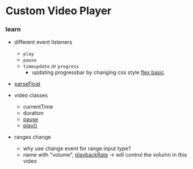 # Custom Video Player

### learn 

- different event listeners
    - `play`
    - `pause`
    - `timeupdate` or `progress`
        * updating progressbar by changing css style [flex basic](https://developer.mozilla.org/en-US/docs/Web/CSS/flex-basis)

- [parseFloat](https://developer.mozilla.org/en-US/docs/Web/JavaScript/Reference/Global_Objects/parseFloat)

- video classes
    - currentTime
    - duration
    - [pause](https://developer.mozilla.org/zh-CN/docs/Web/API/MediaRecorder/pause)
    - [play()](https://developer.mozilla.org/zh-CN/docs/Web/API/Animation/play)


- ranges change
    - why use change event for range input type?
    - name with "volume", [playbackRate](https://developer.mozilla.org/zh-CN/docs/Web/API/HTMLMediaElement/playbackRate) -> will control the volumn in this video